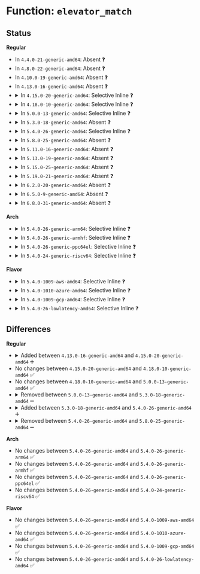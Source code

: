 # Function: <code>elevator_match</code>

## Status
<b>Regular</b>
<ul>
<li>
In <code>4.4.0-21-generic-amd64</code>: Absent ❓
</li>
<li>
In <code>4.8.0-22-generic-amd64</code>: Absent ❓
</li>
<li>
In <code>4.10.0-19-generic-amd64</code>: Absent ❓
</li>
<li>
In <code>4.13.0-16-generic-amd64</code>: Absent ❓
</li>
<li>
<details>
<summary>In <code>4.15.0-20-generic-amd64</code>: Selective Inline ❓</summary>

```c
bool elevator_match(const struct elevator_type * e, const char * name)
```

```json
{
  "name": "elevator_match",
  "collision_type": "Unique Static",
  "inline_type": "Selective",
  "funcs": [
    {
      "addr": 18446744071583338336,
      "name": "elevator_match",
      "external": false,
      "loc": "block/elevator.c:86",
      "file": "block/elevator.c",
      "inline": "not declared, inlined",
      "caller_inline": [],
      "caller_func": [
        "block/elevator.c:elv_iosched_show",
        "block/elevator.c:elv_iosched_store",
        "block/elevator.c:elv_register",
        "block/elevator.c:elv_register",
        "block/elevator.c:elevator_find"
      ]
    }
  ],
  "symbols": [
    {
      "addr": 18446744071583338336,
      "name": "elevator_match",
      "section": ".text",
      "bind": "STB_LOCAL",
      "size": 73
    }
  ]
}
```
</details>
</li>
<li>
<details>
<summary>In <code>4.18.0-10-generic-amd64</code>: Selective Inline ❓</summary>

```c
bool elevator_match(const struct elevator_type * e, const char * name)
```

```json
{
  "name": "elevator_match",
  "collision_type": "Unique Static",
  "inline_type": "Selective",
  "funcs": [
    {
      "addr": 18446744071583547280,
      "name": "elevator_match",
      "external": false,
      "loc": "block/elevator.c:86",
      "file": "block/elevator.c",
      "inline": "not declared, inlined",
      "caller_inline": [],
      "caller_func": [
        "block/elevator.c:elv_iosched_show",
        "block/elevator.c:elv_iosched_store",
        "block/elevator.c:elv_register",
        "block/elevator.c:elv_register",
        "block/elevator.c:elevator_find"
      ]
    }
  ],
  "symbols": [
    {
      "addr": 18446744071583547280,
      "name": "elevator_match",
      "section": ".text",
      "bind": "STB_LOCAL",
      "size": 73
    }
  ]
}
```
</details>
</li>
<li>
<details>
<summary>In <code>5.0.0-13-generic-amd64</code>: Selective Inline ❓</summary>

```c
bool elevator_match(const struct elevator_type * e, const char * name)
```

```json
{
  "name": "elevator_match",
  "collision_type": "Unique Static",
  "inline_type": "Selective",
  "funcs": [
    {
      "addr": 18446744071583670736,
      "name": "elevator_match",
      "external": false,
      "loc": "block/elevator.c:85",
      "file": "block/elevator.c",
      "inline": "not declared, inlined",
      "caller_inline": [],
      "caller_func": [
        "block/elevator.c:elv_iosched_show",
        "block/elevator.c:elv_iosched_store",
        "block/elevator.c:elevator_find"
      ]
    }
  ],
  "symbols": [
    {
      "addr": 18446744071583670736,
      "name": "elevator_match",
      "section": ".text",
      "bind": "STB_LOCAL",
      "size": 73
    }
  ]
}
```
</details>
</li>
<li>
<details>
<summary>In <code>5.3.0-18-generic-amd64</code>: Absent ❓</summary>

```json
{
  "name": "elevator_match",
  "collision_type": "Unique Static",
  "inline_type": "Selective",
  "funcs": [
    {
      "addr": 18446744071583859360,
      "name": "elevator_match",
      "external": false,
      "loc": "block/elevator.c:86",
      "file": "block/elevator.c",
      "inline": "not declared, inlined",
      "caller_inline": [],
      "caller_func": [
        "block/elevator.c:elv_iosched_show",
        "block/elevator.c:elv_iosched_store",
        "block/elevator.c:elevator_find"
      ]
    }
  ],
  "symbols": [
    {
      "addr": 18446744071583859360,
      "name": "elevator_match.isra.0",
      "section": ".text",
      "bind": "STB_LOCAL",
      "size": 67
    }
  ]
}
```
</details>
</li>
<li>
<details>
<summary>In <code>5.4.0-26-generic-amd64</code>: Selective Inline ❓</summary>

```c
bool elevator_match(const struct elevator_type * e, const char * name, unsigned int required_features)
```

```json
{
  "name": "elevator_match",
  "collision_type": "Unique Static",
  "inline_type": "Selective",
  "funcs": [
    {
      "addr": 18446744071583962000,
      "name": "elevator_match",
      "external": false,
      "loc": "block/elevator.c:101",
      "file": "block/elevator.c",
      "inline": "not declared, inlined",
      "caller_inline": [],
      "caller_func": [
        "block/elevator.c:elv_iosched_show",
        "block/elevator.c:elv_iosched_show",
        "block/elevator.c:elv_iosched_store",
        "block/elevator.c:elevator_find"
      ]
    }
  ],
  "symbols": [
    {
      "addr": 18446744071583962000,
      "name": "elevator_match",
      "section": ".text",
      "bind": "STB_LOCAL",
      "size": 90
    }
  ]
}
```
</details>
</li>
<li>
<details>
<summary>In <code>5.8.0-25-generic-amd64</code>: Absent ❓</summary>

```json
{
  "name": "elevator_match",
  "collision_type": "Unique Static",
  "inline_type": "Full",
  "funcs": [
    {
      "addr": 18446744071584353838,
      "name": "elevator_match",
      "external": false,
      "loc": "block/elevator.c:101",
      "file": "block/elevator.c",
      "inline": "not declared, inlined",
      "caller_inline": [
        "block/elevator.c:elv_iosched_show",
        "block/elevator.c:elv_iosched_show",
        "block/elevator.c:elv_iosched_show",
        "block/elevator.c:__elevator_change",
        "block/elevator.c:__elevator_change",
        "block/elevator.c:elevator_find",
        "block/elevator.c:elevator_find"
      ],
      "caller_func": []
    }
  ],
  "symbols": []
}
```
</details>
</li>
<li>
<details>
<summary>In <code>5.11.0-16-generic-amd64</code>: Absent ❓</summary>

```json
{
  "name": "elevator_match",
  "collision_type": "Unique Static",
  "inline_type": "Full",
  "funcs": [
    {
      "addr": 18446744071584470426,
      "name": "elevator_match",
      "external": false,
      "loc": "block/elevator.c:101",
      "file": "block/elevator.c",
      "inline": "not declared, inlined",
      "caller_inline": [
        "block/elevator.c:elv_iosched_show",
        "block/elevator.c:elv_iosched_show",
        "block/elevator.c:elv_iosched_show",
        "block/elevator.c:__elevator_change",
        "block/elevator.c:__elevator_change",
        "block/elevator.c:elevator_find",
        "block/elevator.c:elevator_find"
      ],
      "caller_func": []
    }
  ],
  "symbols": []
}
```
</details>
</li>
<li>
<details>
<summary>In <code>5.13.0-19-generic-amd64</code>: Absent ❓</summary>

```json
{
  "name": "elevator_match",
  "collision_type": "Unique Static",
  "inline_type": "Full",
  "funcs": [
    {
      "addr": 18446744071584505402,
      "name": "elevator_match",
      "external": false,
      "loc": "block/elevator.c:101",
      "file": "block/elevator.c",
      "inline": "not declared, inlined",
      "caller_inline": [
        "block/elevator.c:elv_iosched_show",
        "block/elevator.c:elv_iosched_show",
        "block/elevator.c:elv_iosched_show",
        "block/elevator.c:__elevator_change",
        "block/elevator.c:__elevator_change",
        "block/elevator.c:elevator_find",
        "block/elevator.c:elevator_find"
      ],
      "caller_func": []
    }
  ],
  "symbols": []
}
```
</details>
</li>
<li>
<details>
<summary>In <code>5.15.0-25-generic-amd64</code>: Absent ❓</summary>

```json
{
  "name": "elevator_match",
  "collision_type": "Unique Static",
  "inline_type": "Full",
  "funcs": [
    {
      "addr": 18446744071584915978,
      "name": "elevator_match",
      "external": false,
      "loc": "block/elevator.c:101",
      "file": "block/elevator.c",
      "inline": "not declared, inlined",
      "caller_inline": [
        "block/elevator.c:elv_iosched_show",
        "block/elevator.c:elv_iosched_show",
        "block/elevator.c:elv_iosched_show",
        "block/elevator.c:__elevator_change",
        "block/elevator.c:__elevator_change",
        "block/elevator.c:elevator_find",
        "block/elevator.c:elevator_find"
      ],
      "caller_func": []
    }
  ],
  "symbols": []
}
```
</details>
</li>
<li>
<details>
<summary>In <code>5.19.0-21-generic-amd64</code>: Absent ❓</summary>

```json
{
  "name": "elevator_match",
  "collision_type": "Unique Static",
  "inline_type": "Full",
  "funcs": [
    {
      "addr": 18446744071585617484,
      "name": "elevator_match",
      "external": false,
      "loc": "block/elevator.c:101",
      "file": "block/elevator.c",
      "inline": "not declared, inlined",
      "caller_inline": [
        "block/elevator.c:elv_iosched_show",
        "block/elevator.c:elv_iosched_show",
        "block/elevator.c:elv_iosched_show",
        "block/elevator.c:__elevator_change",
        "block/elevator.c:__elevator_change",
        "block/elevator.c:elevator_find",
        "block/elevator.c:elevator_find"
      ],
      "caller_func": []
    }
  ],
  "symbols": []
}
```
</details>
</li>
<li>
<details>
<summary>In <code>6.2.0-20-generic-amd64</code>: Absent ❓</summary>

```json
{
  "name": "elevator_match",
  "collision_type": "Unique Static",
  "inline_type": "Full",
  "funcs": [
    {
      "addr": 18446744071586386615,
      "name": "elevator_match",
      "external": false,
      "loc": "block/elevator.c:100",
      "file": "block/elevator.c",
      "inline": "not declared, inlined",
      "caller_inline": [
        "block/elevator.c:elv_iosched_store",
        "block/elevator.c:__elevator_find"
      ],
      "caller_func": []
    }
  ],
  "symbols": []
}
```
</details>
</li>
<li>
<details>
<summary>In <code>6.5.0-9-generic-amd64</code>: Absent ❓</summary>

```json
{
  "name": "elevator_match",
  "collision_type": "Unique Static",
  "inline_type": "Full",
  "funcs": [
    {
      "addr": 18446744071586632955,
      "name": "elevator_match",
      "external": false,
      "loc": "block/elevator.c:100",
      "file": "block/elevator.c",
      "inline": "not declared, inlined",
      "caller_inline": [
        "block/elevator.c:elv_iosched_store",
        "block/elevator.c:__elevator_find"
      ],
      "caller_func": []
    }
  ],
  "symbols": []
}
```
</details>
</li>
<li>
<details>
<summary>In <code>6.8.0-31-generic-amd64</code>: Absent ❓</summary>

```json
{
  "name": "elevator_match",
  "collision_type": "Unique Static",
  "inline_type": "Full",
  "funcs": [
    {
      "addr": 18446744071586903848,
      "name": "elevator_match",
      "external": false,
      "loc": "block/elevator.c:100",
      "file": "block/elevator.c",
      "inline": "not declared, inlined",
      "caller_inline": [
        "block/elevator.c:elv_iosched_store",
        "block/elevator.c:__elevator_find"
      ],
      "caller_func": []
    }
  ],
  "symbols": []
}
```
</details>
</li>
</ul>
<b>Arch</b>
<ul>
<li>
<details>
<summary>In <code>5.4.0-26-generic-arm64</code>: Selective Inline ❓</summary>

```c
bool elevator_match(const struct elevator_type * e, const char * name, unsigned int required_features)
```

```json
{
  "name": "elevator_match",
  "collision_type": "Unique Static",
  "inline_type": "Selective",
  "funcs": [
    {
      "addr": 18446603336495784808,
      "name": "elevator_match",
      "external": false,
      "loc": "block/elevator.c:101",
      "file": "block/elevator.c",
      "inline": "not declared, inlined",
      "caller_inline": [],
      "caller_func": [
        "block/elevator.c:elv_iosched_show",
        "block/elevator.c:elv_iosched_show",
        "block/elevator.c:elv_iosched_store",
        "block/elevator.c:elevator_find"
      ]
    }
  ],
  "symbols": [
    {
      "addr": 18446603336495784808,
      "name": "elevator_match",
      "section": ".text",
      "bind": "STB_LOCAL",
      "size": 120
    }
  ]
}
```
</details>
</li>
<li>
<details>
<summary>In <code>5.4.0-26-generic-armhf</code>: Selective Inline ❓</summary>

```c
bool elevator_match(const struct elevator_type * e, const char * name, unsigned int required_features)
```

```json
{
  "name": "elevator_match",
  "collision_type": "Unique Static",
  "inline_type": "Selective",
  "funcs": [
    {
      "addr": 3229135904,
      "name": "elevator_match",
      "external": false,
      "loc": "block/elevator.c:101",
      "file": "block/elevator.c",
      "inline": "not declared, inlined",
      "caller_inline": [],
      "caller_func": [
        "block/elevator.c:elv_iosched_show",
        "block/elevator.c:elv_iosched_show",
        "block/elevator.c:elv_iosched_store",
        "block/elevator.c:elevator_find"
      ]
    }
  ],
  "symbols": [
    {
      "addr": 3229135904,
      "name": "elevator_match",
      "section": ".text",
      "bind": "STB_LOCAL",
      "size": 104
    }
  ]
}
```
</details>
</li>
<li>
<details>
<summary>In <code>5.4.0-26-generic-ppc64el</code>: Selective Inline ❓</summary>

```c
bool elevator_match(const struct elevator_type * e, const char * name, unsigned int required_features)
```

```json
{
  "name": "elevator_match",
  "collision_type": "Unique Static",
  "inline_type": "Selective",
  "funcs": [
    {
      "addr": 13835058055289961392,
      "name": "elevator_match",
      "external": false,
      "loc": "block/elevator.c:101",
      "file": "block/elevator.c",
      "inline": "not declared, inlined",
      "caller_inline": [],
      "caller_func": [
        "block/elevator.c:elv_iosched_show",
        "block/elevator.c:elv_iosched_show",
        "block/elevator.c:elv_iosched_store",
        "block/elevator.c:elevator_find"
      ]
    }
  ],
  "symbols": [
    {
      "addr": 13835058055289961392,
      "name": "elevator_match",
      "section": ".text",
      "bind": "STB_LOCAL",
      "size": 840
    }
  ]
}
```
</details>
</li>
<li>
<details>
<summary>In <code>5.4.0-24-generic-riscv64</code>: Selective Inline ❓</summary>

```c
bool elevator_match(const struct elevator_type * e, const char * name, unsigned int required_features)
```

```json
{
  "name": "elevator_match",
  "collision_type": "Unique Static",
  "inline_type": "Selective",
  "funcs": [
    {
      "addr": 18446743936274927478,
      "name": "elevator_match",
      "external": false,
      "loc": "block/elevator.c:101",
      "file": "block/elevator.c",
      "inline": "not declared, inlined",
      "caller_inline": [],
      "caller_func": [
        "block/elevator.c:elv_iosched_show",
        "block/elevator.c:elv_iosched_show",
        "block/elevator.c:elv_iosched_store",
        "block/elevator.c:elevator_find"
      ]
    }
  ],
  "symbols": [
    {
      "addr": 18446743936274927478,
      "name": "elevator_match",
      "section": ".text",
      "bind": "STB_LOCAL",
      "size": 100
    }
  ]
}
```
</details>
</li>
</ul>
<b>Flavor</b>
<ul>
<li>
<details>
<summary>In <code>5.4.0-1009-aws-amd64</code>: Selective Inline ❓</summary>

```c
bool elevator_match(const struct elevator_type * e, const char * name, unsigned int required_features)
```

```json
{
  "name": "elevator_match",
  "collision_type": "Unique Static",
  "inline_type": "Selective",
  "funcs": [
    {
      "addr": 18446744071583930736,
      "name": "elevator_match",
      "external": false,
      "loc": "block/elevator.c:101",
      "file": "block/elevator.c",
      "inline": "not declared, inlined",
      "caller_inline": [],
      "caller_func": [
        "block/elevator.c:elv_iosched_show",
        "block/elevator.c:elv_iosched_show",
        "block/elevator.c:elv_iosched_store",
        "block/elevator.c:elevator_find"
      ]
    }
  ],
  "symbols": [
    {
      "addr": 18446744071583930736,
      "name": "elevator_match",
      "section": ".text",
      "bind": "STB_LOCAL",
      "size": 90
    }
  ]
}
```
</details>
</li>
<li>
<details>
<summary>In <code>5.4.0-1010-azure-amd64</code>: Selective Inline ❓</summary>

```c
bool elevator_match(const struct elevator_type * e, const char * name, unsigned int required_features)
```

```json
{
  "name": "elevator_match",
  "collision_type": "Unique Static",
  "inline_type": "Selective",
  "funcs": [
    {
      "addr": 18446744071583867680,
      "name": "elevator_match",
      "external": false,
      "loc": "block/elevator.c:101",
      "file": "block/elevator.c",
      "inline": "not declared, inlined",
      "caller_inline": [],
      "caller_func": [
        "block/elevator.c:elv_iosched_show",
        "block/elevator.c:elv_iosched_show",
        "block/elevator.c:elv_iosched_store",
        "block/elevator.c:elevator_find"
      ]
    }
  ],
  "symbols": [
    {
      "addr": 18446744071583867680,
      "name": "elevator_match",
      "section": ".text",
      "bind": "STB_LOCAL",
      "size": 90
    }
  ]
}
```
</details>
</li>
<li>
<details>
<summary>In <code>5.4.0-1009-gcp-amd64</code>: Selective Inline ❓</summary>

```c
bool elevator_match(const struct elevator_type * e, const char * name, unsigned int required_features)
```

```json
{
  "name": "elevator_match",
  "collision_type": "Unique Static",
  "inline_type": "Selective",
  "funcs": [
    {
      "addr": 18446744071583914496,
      "name": "elevator_match",
      "external": false,
      "loc": "block/elevator.c:101",
      "file": "block/elevator.c",
      "inline": "not declared, inlined",
      "caller_inline": [],
      "caller_func": [
        "block/elevator.c:elv_iosched_show",
        "block/elevator.c:elv_iosched_show",
        "block/elevator.c:elv_iosched_store",
        "block/elevator.c:elevator_find"
      ]
    }
  ],
  "symbols": [
    {
      "addr": 18446744071583914496,
      "name": "elevator_match",
      "section": ".text",
      "bind": "STB_LOCAL",
      "size": 90
    }
  ]
}
```
</details>
</li>
<li>
<details>
<summary>In <code>5.4.0-26-lowlatency-amd64</code>: Selective Inline ❓</summary>

```c
bool elevator_match(const struct elevator_type * e, const char * name, unsigned int required_features)
```

```json
{
  "name": "elevator_match",
  "collision_type": "Unique Static",
  "inline_type": "Selective",
  "funcs": [
    {
      "addr": 18446744071584015904,
      "name": "elevator_match",
      "external": false,
      "loc": "block/elevator.c:101",
      "file": "block/elevator.c",
      "inline": "not declared, inlined",
      "caller_inline": [],
      "caller_func": [
        "block/elevator.c:elv_iosched_show",
        "block/elevator.c:elv_iosched_show",
        "block/elevator.c:elv_iosched_store",
        "block/elevator.c:elevator_find"
      ]
    }
  ],
  "symbols": [
    {
      "addr": 18446744071584015904,
      "name": "elevator_match",
      "section": ".text",
      "bind": "STB_LOCAL",
      "size": 90
    }
  ]
}
```
</details>
</li>
</ul>

## Differences
<b>Regular</b>
<ul>
<li>
<details>
<summary>Added between <code>4.13.0-16-generic-amd64</code> and <code>4.15.0-20-generic-amd64</code> ➕</summary>

```c
bool elevator_match(const struct elevator_type * e, const char * name)
```
</details>
</li>
<li>
No changes between <code>4.15.0-20-generic-amd64</code> and <code>4.18.0-10-generic-amd64</code> ✅
</li>
<li>
No changes between <code>4.18.0-10-generic-amd64</code> and <code>5.0.0-13-generic-amd64</code> ✅
</li>
<li>
<details>
<summary>Removed between <code>5.0.0-13-generic-amd64</code> and <code>5.3.0-18-generic-amd64</code> ➖</summary>

```c
bool elevator_match(const struct elevator_type * e, const char * name)
```
</details>
</li>
<li>
<details>
<summary>Added between <code>5.3.0-18-generic-amd64</code> and <code>5.4.0-26-generic-amd64</code> ➕</summary>

```c
bool elevator_match(const struct elevator_type * e, const char * name, unsigned int required_features)
```
</details>
</li>
<li>
<details>
<summary>Removed between <code>5.4.0-26-generic-amd64</code> and <code>5.8.0-25-generic-amd64</code> ➖</summary>

```c
bool elevator_match(const struct elevator_type * e, const char * name, unsigned int required_features)
```
</details>
</li>
</ul>
<b>Arch</b>
<ul>
<li>
No changes between <code>5.4.0-26-generic-amd64</code> and <code>5.4.0-26-generic-arm64</code> ✅
</li>
<li>
No changes between <code>5.4.0-26-generic-amd64</code> and <code>5.4.0-26-generic-armhf</code> ✅
</li>
<li>
No changes between <code>5.4.0-26-generic-amd64</code> and <code>5.4.0-26-generic-ppc64el</code> ✅
</li>
<li>
No changes between <code>5.4.0-26-generic-amd64</code> and <code>5.4.0-24-generic-riscv64</code> ✅
</li>
</ul>
<b>Flavor</b>
<ul>
<li>
No changes between <code>5.4.0-26-generic-amd64</code> and <code>5.4.0-1009-aws-amd64</code> ✅
</li>
<li>
No changes between <code>5.4.0-26-generic-amd64</code> and <code>5.4.0-1010-azure-amd64</code> ✅
</li>
<li>
No changes between <code>5.4.0-26-generic-amd64</code> and <code>5.4.0-1009-gcp-amd64</code> ✅
</li>
<li>
No changes between <code>5.4.0-26-generic-amd64</code> and <code>5.4.0-26-lowlatency-amd64</code> ✅
</li>
</ul>

